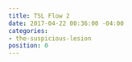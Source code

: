 ```yaml
---
title: TSL Flow 2
date: 2017-04-22 00:36:00 -04:00
categories:
- the-suspicious-lesion
position: 0
---
```


